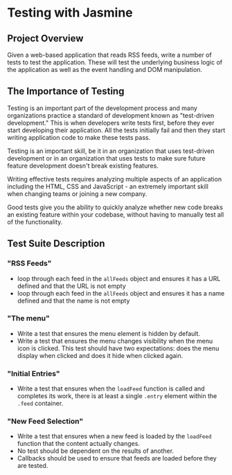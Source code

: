 # Testing with Jasmine 

## Project Overview 
<p>Given a web-based application that reads RSS feeds, write a number of tests to test the application. These will test the underlying business logic of the application as well as the event handling and DOM manipulation.</p>

## The Importance of Testing
<p>Testing is an important part of the development process and many organizations practice a standard of development known as "test-driven development." This is when developers write tests first, before they ever start developing their application. All the tests initially fail and then they start writing application code to make these tests pass.</p>

<p>Testing is an important skill, be it in an organization that uses test-driven development or in an organization that uses tests to make sure future feature development doesn't break existing features.</p>

<p>Writing effective tests requires analyzing multiple aspects of an application including the HTML, CSS and JavaScript - an extremely important skill when changing teams or joining a new company.</p>

<p>Good tests give you the ability to quickly analyze whether new code breaks an existing feature within your codebase, without having to manually test all of the functionality.</p>

## Test Suite Description
### "RSS Feeds"
- loop through each feed in the `allFeeds` object and ensures it has a URL defined and that the URL is not empty
- loop through each feed in the `allFeeds` object and ensures it has a name defined and that the name is not empty

### "The menu"
- Write a test that ensures the menu element is hidden by default.
- Write a test that ensures the menu changes visibility when the menu icon is clicked. This test should have two expectations: does the menu display when clicked and does it hide when clicked again.

### "Initial Entries"
- Write a test that ensures when the `loadFeed` function is called and completes its work, there is at least a single `.entry` element within the `.feed` container.

### "New Feed Selection"
- Write a test that ensures when a new feed is loaded by the `loadFeed` function that the content actually changes.
- No test should be dependent on the results of another.
- Callbacks should be used to ensure that feeds are loaded before they are tested.
